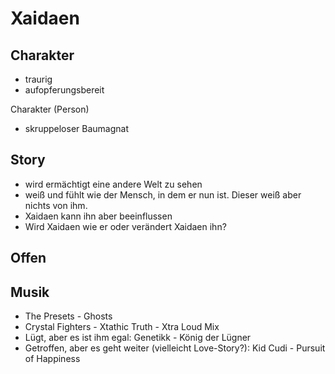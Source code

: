 Xaidaen
=

Charakter
-

* traurig
* aufopferungsbereit

Charakter (Person)

* skruppeloser Baumagnat

Story
-

* wird ermächtigt eine andere Welt zu sehen
* weiß und fühlt wie der Mensch, in dem er nun ist. Dieser weiß aber nichts von ihm.
* Xaidaen kann ihn aber beeinflussen
* Wird Xaidaen wie er oder verändert Xaidaen ihn?

Offen
-

Musik
-

* The Presets - Ghosts
* Crystal Fighters - Xtathic Truth - Xtra Loud Mix
* Lügt, aber es ist ihm egal: Genetikk - König der Lügner
* Getroffen, aber es geht weiter (vielleicht Love-Story?): Kid Cudi - Pursuit of Happiness
